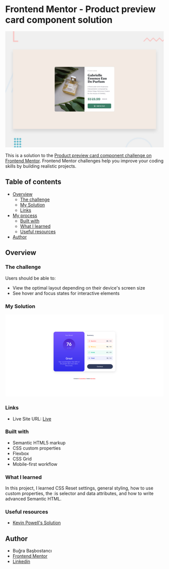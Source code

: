 # Frontend Mentor - Product preview card component solution

![Design preview for the QR code component coding challenge](./design/desktop-preview.jpg)

This is a solution to the [Product preview card component challenge on Frontend Mentor](https://www.frontendmentor.io/challenges/product-preview-card-component-GO7UmttRfa). Frontend Mentor challenges help you improve your coding skills by building realistic projects.

## Table of contents

- [Overview](#overview)
  - [The challenge](#the-challenge)
  - [My Solution](#my-solution)
  - [Links](#links)
- [My process](#my-process)
  - [Built with](#built-with)
  - [What I learned](#what-i-learned)
  - [Useful resources](#useful-resources)
- [Author](#author)

## Overview

### The challenge

Users should be able to:

- View the optimal layout depending on their device's screen size
- See hover and focus states for interactive elements

### My Solution

![my solution](/assets/images/my-solution.png)

### Links

- Live Site URL: [Live](https://product-preview-card-0143.netlify.app/)

### Built with

- Semantic HTML5 markup
- CSS custom properties
- Flexbox
- CSS Grid
- Mobile-first workflow

### What I learned

In this project, I learned CSS Reset settings, general styling, how to use custom properties, the :is selector and data attributes, and how to write advanced Semantic HTML.

### Useful resources

- [Kevin Powell's Solution](https://github.com/kevin-powell/product-preview-card-component-main)

## Author

- Buğra Başbostancı
- [Frontend Mentor](https://www.frontendmentor.io/profile/bb0143sbw)
- [Linkedin](https://www.linkedin.com/in/bugrabasbostanci/)
